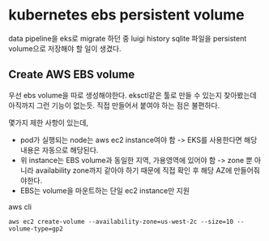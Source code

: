 # kubernetes ebs persistent volume

data pipeline을 eks로 migrate 하던 중 luigi history sqlite 파일을 persistent volume으로 저장해야 할 일이 생겼다.

## Create AWS EBS volume

우선 ebs volume을 따로 생성해야한다. eksctl같은 툴로 만들 수 있는지 찾아봤는데 아직까지 그런 기능이 없는듯. 직접 만들어서 붙여야 하는 점은 불편하다.

몇가지 제한 사항이 있는데, 

- pod가 실행되는 node는 aws ec2 instance여야 함 -> EKS를 사용한다면 해당 내용은 자동으로 해당된다.
- 위 instance는 EBS volume과 동일한 지역, 가용영역에 있어야 함 -> zone 뿐 아니라 availability zone까지 같아야 하기 때문에 직접 확인 후 해당 AZ에 만들어줘야한다.
- EBS는 volume을 마운트하는 단일 ec2 instance만 지원

aws cli

```
aws ec2 create-volume --availability-zone=us-west-2c --size=10 --volume-type=gp2
```


